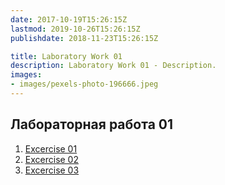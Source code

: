 ```yaml
---
date: 2017-10-19T15:26:15Z
lastmod: 2019-10-26T15:26:15Z
publishdate: 2018-11-23T15:26:15Z

title: Laboratory Work 01
description: Laboratory Work 01 - Description.
images:
- images/pexels-photo-196666.jpeg
---
```


## Лабораторная работа 01

1. [Excercise 01](laboratory-work-01/01)
2. [Excercise 02](laboratory-work-01/02)
3. [Excercise 03](laboratory-work-01/03)
